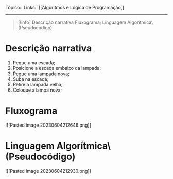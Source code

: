 Tópico::
Links:: [[Algoritmos e Lógica de Programação]]

---

> [!info]
> Descrição narrativa
> Fluxograma;
> Linguagem Algorítmica\ (Pseudocódigo)

# Descrição narrativa
1. Pegue uma escada;
2. Posicione a escada embaixo da lampada;
3. Pegue uma lampada nova;
4. Suba na escada;
5. Retire a lampada velha;
6. Coloque a lampa nova;
# Fluxograma

![[Pasted image 20230604212646.png]]

# Linguagem Algorítmica\ (Pseudocódigo)
![[Pasted image 20230604212930.png]]